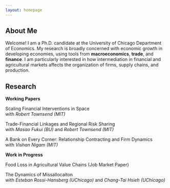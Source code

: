 ```yaml
---
layout: homepage
---
```


## About Me

Welcome! I am a Ph.D. candidate at the University of Chicago Department of Economics. 
My research is broadly concerned with economic growth in developing economies, using tools from **macroeconomics**, **trade**, and **finance**. I am particularly interested in how intermediation in financial and agricultural markets affects the organization of firms, supply chains, and production.

## Research

**Working Papers**

Scaling Financial Interventions in Space  
with *Robert Townsend (MIT)*

Trade-Financial Linkages and Regional Risk Sharing  
with *Masao Fukui (BU)* and *Robert Townsend (MIT)*

A Bank on Every Corner: Relationship Contracting and Firm Dynamics  
with *Vishan Nigam (MIT)*

**Work in Progress**

Food Loss in Agricultural Value Chains (Job Market Paper)

The Dynamics of Missallocaiton  
with *Esteban Rossi-Hansberg (UChicago)* and *Chang-Tai Hsieh (UChicago)*
